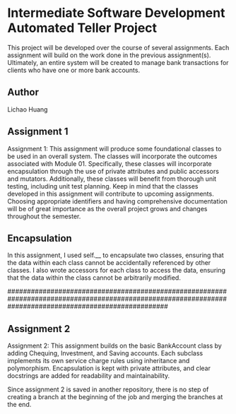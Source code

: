 # Intermediate Software Development Automated Teller Project
This project will be developed over the course of several assignments.  Each assignment will build on the work done in the previous assignment(s).  Ultimately, an entire system will be created to manage bank transactions for clients who have one or more bank accounts.

## Author
Lichao Huang

## Assignment 1
Assignment 1: This assignment will produce some foundational classes to be used in an overall system. The classes will incorporate the outcomes associated with Module 01. Specifically, these classes will incorporate encapsulation through the use of private attributes and public accessors and mutators. Additionally, these classes will benefit from thorough unit testing, including unit test planning. Keep in mind that the classes developed in this assignment will contribute to upcoming assignments. Choosing appropriate identifiers and having comprehensive documentation will be of great importance as the overall project grows and changes throughout the semester.


## Encapsulation
In this assignment, I used self.__ to encapsulate two classes, ensuring that the data within each class cannot be accidentally referenced by other classes. I also wrote accessors for each class to access the data, ensuring that the data within the class cannot be arbitrarily modified.

#########################################################################################################################################################

## Assignment 2
Assignment 2: This assignment builds on the basic BankAccount class by adding Chequing, Investment, and Saving accounts. Each subclass implements its own service charge rules using inheritance and polymorphism. Encapsulation is kept with private attributes, and clear docstrings are added for readability and maintainability.

Since assignment 2 is saved in another repository, there is no step of creating a branch at the beginning of the job and merging the branches at the end.